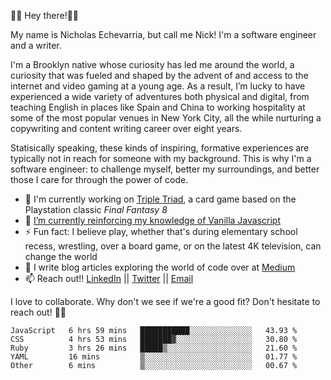 👋🏾 Hey there!👋🏾

My name is Nicholas Echevarria, but call me Nick! I'm a software engineer and a writer. 

I'm a Brooklyn native whose curiosity has led me around the world, a curiosity that was fueled and shaped by the advent of and access to the internet and video gaming at a young age. As a result, I’m lucky to have experienced a wide variety of adventures both physical and digital, from teaching English in places like Spain and China to working hospitality at some of the most popular venues in New York City, all the while nurturing a copywriting and content writing career over eight years. 

Statisically speaking, these kinds of inspiring, formative experiences are typically not in reach for someone with my background. This is why I'm a software engineer: to challenge myself, better my surroundings, and better those I care for through the power of code. 

- 🔨 I'm currently working on [Triple Triad](https://youtu.be/QHVHftxr2os), a card game based on the Playstation classic _Final Fantasy 8_
- 🌱 [I’m currently reinforcing my knowledge of Vanilla Javascript](https://eloquentjavascript.net/)
- ⚡️ Fun fact: I believe play, whether that's during elementary school recess, wrestling, over a board game, or on the latest 4K television, can change the world
- 📖 I write blog articles exploring the world of code over at [Medium](https://medium.com/@nickechevarria)
- 📫 Reach out!! [LinkedIn](https://www.linkedin.com/in/nicholasechevarria/) || [Twitter](https://twitter.com/_nickechevarria) || [Email](nick.echev@gmail.com)

I love to collaborate. Why don't we see if we're a good fit? Don't hesitate to reach out! ✌🏾  
<!--START_SECTION:waka-->
```text
JavaScript   6 hrs 59 mins   ███████████░░░░░░░░░░░░░░   43.93 % 
CSS          4 hrs 53 mins   ███████▓░░░░░░░░░░░░░░░░░   30.80 % 
Ruby         3 hrs 26 mins   █████▒░░░░░░░░░░░░░░░░░░░   21.60 % 
YAML         16 mins         ▒░░░░░░░░░░░░░░░░░░░░░░░░   01.77 % 
Other        6 mins          ▒░░░░░░░░░░░░░░░░░░░░░░░░   00.67 % 
```
<!--END_SECTION:waka-->


